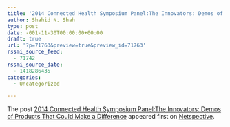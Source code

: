```yaml
---
title: '2014 Connected Health Symposium Panel:The Innovators: Demos of Products That Could Make a Difference'
author: Shahid N. Shah
type: post
date: -001-11-30T00:00:00+00:00
draft: true
url: '?p=71763&preview=true&preview_id=71763'
rssmi_source_feed:
  - 71742
rssmi_source_date:
  - 1418286435
categories:
  - Uncategorized

---
```

</p> 

The post <a class="colorbox" rel="nofollow" href="https://www.netspective.com/work/2014-connected-health-symposium-panelthe-innovators-demos-products-make-difference/">2014 Connected Health Symposium Panel:The Innovators: Demos of Products That Could Make a Difference</a> appeared first on <a class="colorbox" rel="nofollow" href="https://www.netspective.com/">Netspective</a>.